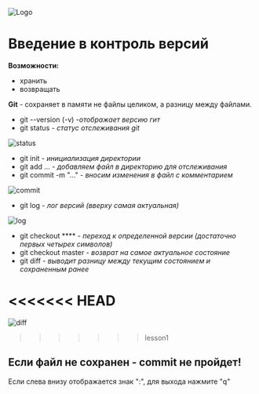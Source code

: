 ![Logo](image-1.png)
# Введение в контроль версий

__Возможности:__
* хранить
* возвращать

**Git** - сохраняет в памяти не файлы целиком, а разницу между файлами.

* git --version (-v)     _-отображает версию гит_
* git status - _статус отслеживания git_

![status](image-2.png)
* git init - _инициализация директории_
* git add ... - _добавляем файл в директорию для отслеживания_
* git commit -m "..." - _вносим изменения в файл с комментарием_

![commit](image-3.png)
* git log - _лог версий (вверху самая актуальная)_

![log](image-4.png)
* git checkout **** - _переход к определенной версии (достаточно первых четырех символов)_
* git checkout master - _возврат на самое актуальное состояние_
* git diff - _выводит разницу между текущим состоянием и сохраненным ранее_

<<<<<<< HEAD
=======
![diff](image-5.png)

>>>>>>> lesson1
## Если файл не сохранен - commit не пройдет!

Если слева внизу отображается знак ":", для выхода нажмите "q"